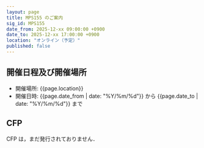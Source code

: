```yaml
---
layout: page
title: MPS155 のご案内
sig_id: MPS155
date_from: 2025-12-xx 09:00:00 +0900
date_to: 2025-12-xx 17:00:00 +0900
location: "オンライン（予定）"
published: false
---
```

## 開催日程及び開催場所

- 開催場所: {{page.location}}
- 開催日時: {{page.date_from | date: "%Y/%m/%d"}} から {{page.date_to | date: "%Y/%m/%d"}} まで

## CFP

CFP は，まだ発行されておりません．
